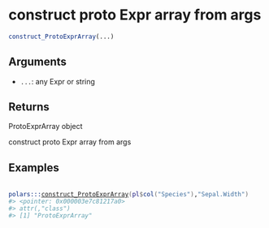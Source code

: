 # construct proto Expr array from args

```r
construct_ProtoExprArray(...)
```

## Arguments

- `...`: any Expr or string

## Returns

ProtoExprArray object

construct proto Expr array from args

## Examples

<pre class='r-example'> <code> <span class='r-in'><span></span></span>
<span class='r-in'><span><span class='fu'>polars</span><span class='fu'>:::</span><span class='fu'><a href='https://rdrr.io/pkg/polars/man/construct_ProtoExprArray.html'>construct_ProtoExprArray</a></span><span class='op'>(</span><span class='va'>pl</span><span class='op'>$</span><span class='fu'>col</span><span class='op'>(</span><span class='st'>"Species"</span><span class='op'>)</span>,<span class='st'>"Sepal.Width"</span><span class='op'>)</span></span></span>
<span class='r-out co'><span class='r-pr'>#&gt;</span> &lt;pointer: 0x000003e7c81217a0&gt;</span>
<span class='r-out co'><span class='r-pr'>#&gt;</span> attr(,"class")</span>
<span class='r-out co'><span class='r-pr'>#&gt;</span> [1] "ProtoExprArray"</span>
 </code></pre>